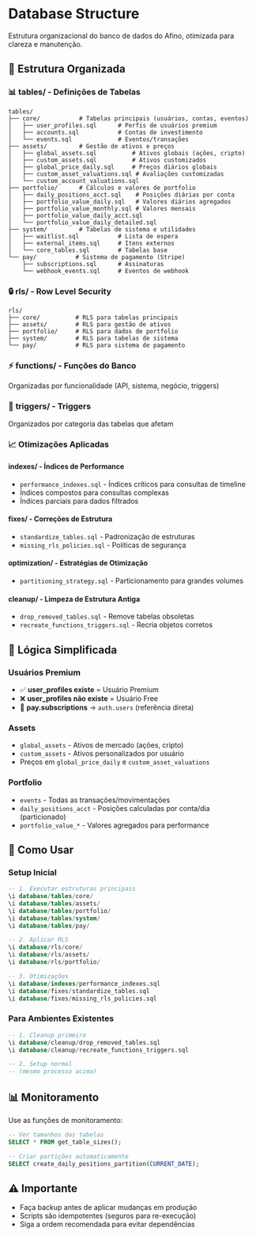 # Database Structure

Estrutura organizacional do banco de dados do Afino, otimizada para clareza e manutenção.

## 📁 Estrutura Organizada

### 📊 **tables/** - Definições de Tabelas
```
tables/
├── core/           # Tabelas principais (usuários, contas, eventos)
│   ├── user_profiles.sql      # Perfis de usuários premium
│   ├── accounts.sql           # Contas de investimento
│   └── events.sql             # Eventos/transações
├── assets/         # Gestão de ativos e preços
│   ├── global_assets.sql          # Ativos globais (ações, cripto)
│   ├── custom_assets.sql          # Ativos customizados
│   ├── global_price_daily.sql     # Preços diários globais
│   ├── custom_asset_valuations.sql # Avaliações customizadas
│   └── custom_account_valuations.sql
├── portfolio/      # Cálculos e valores de portfolio
│   ├── daily_positions_acct.sql    # Posições diárias por conta
│   ├── portfolio_value_daily.sql   # Valores diários agregados
│   ├── portfolio_value_monthly.sql # Valores mensais
│   ├── portfolio_value_daily_acct.sql
│   └── portfolio_value_daily_detailed.sql
├── system/         # Tabelas de sistema e utilidades
│   ├── waitlist.sql           # Lista de espera
│   ├── external_items.sql     # Itens externos
│   └── core_tables.sql        # Tabelas base
└── pay/           # Sistema de pagamento (Stripe)
    ├── subscriptions.sql      # Assinaturas
    └── webhook_events.sql     # Eventos de webhook
```

### 🔒 **rls/** - Row Level Security
```
rls/
├── core/          # RLS para tabelas principais
├── assets/        # RLS para gestão de ativos  
├── portfolio/     # RLS para dados de portfolio
├── system/        # RLS para tabelas de sistema
└── pay/           # RLS para sistema de pagamento
```

### ⚡ **functions/** - Funções do Banco
Organizadas por funcionalidade (API, sistema, negócio, triggers)

### 🔄 **triggers/** - Triggers
Organizados por categoria das tabelas que afetam

### 📈 **Otimizações Aplicadas**

#### **indexes/** - Índices de Performance
- `performance_indexes.sql` - Índices críticos para consultas de timeline
- Índices compostos para consultas complexas
- Índices parciais para dados filtrados

#### **fixes/** - Correções de Estrutura
- `standardize_tables.sql` - Padronização de estruturas
- `missing_rls_policies.sql` - Políticas de segurança

#### **optimization/** - Estratégias de Otimização
- `partitioning_strategy.sql` - Particionamento para grandes volumes

#### **cleanup/** - Limpeza de Estrutura Antiga
- `drop_removed_tables.sql` - Remove tabelas obsoletas
- `recreate_functions_triggers.sql` - Recria objetos corretos

## 🎯 **Lógica Simplificada**

### **Usuários Premium**
- ✅ **user_profiles existe** = Usuário Premium
- ❌ **user_profiles não existe** = Usuário Free
- 🔗 **pay.subscriptions** → `auth.users` (referência direta)

### **Assets**
- `global_assets` - Ativos de mercado (ações, cripto)
- `custom_assets` - Ativos personalizados por usuário
- Preços em `global_price_daily` e `custom_asset_valuations`

### **Portfolio**
- `events` - Todas as transações/movimentações
- `daily_positions_acct` - Posições calculadas por conta/dia (particionado)
- `portfolio_value_*` - Valores agregados para performance

## 🚀 **Como Usar**

### **Setup Inicial**
```sql
-- 1. Executar estruturas principais
\i database/tables/core/
\i database/tables/assets/
\i database/tables/portfolio/
\i database/tables/system/
\i database/tables/pay/

-- 2. Aplicar RLS
\i database/rls/core/
\i database/rls/assets/
\i database/rls/portfolio/

-- 3. Otimizações
\i database/indexes/performance_indexes.sql
\i database/fixes/standardize_tables.sql
\i database/fixes/missing_rls_policies.sql
```

### **Para Ambientes Existentes**
```sql
-- 1. Cleanup primeiro
\i database/cleanup/drop_removed_tables.sql
\i database/cleanup/recreate_functions_triggers.sql

-- 2. Setup normal
-- (mesmo processo acima)
```

## 📊 **Monitoramento**

Use as funções de monitoramento:
```sql
-- Ver tamanhos das tabelas
SELECT * FROM get_table_sizes();

-- Criar partições automaticamente
SELECT create_daily_positions_partition(CURRENT_DATE);
```

## ⚠️ **Importante**

- Faça backup antes de aplicar mudanças em produção
- Scripts são idempotentes (seguros para re-execução)
- Siga a ordem recomendada para evitar dependências
